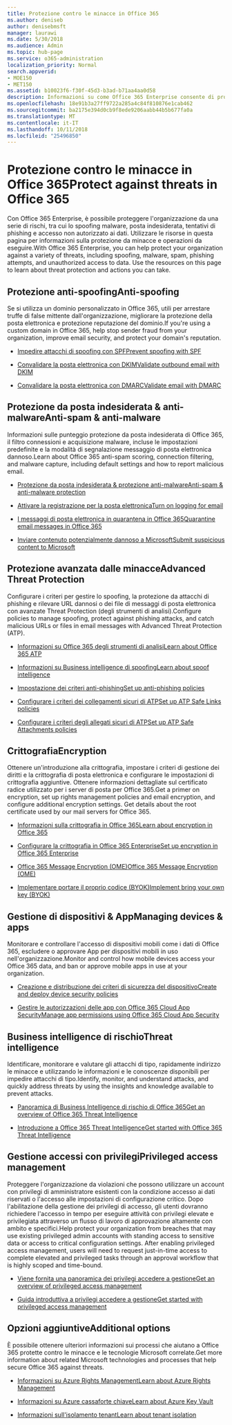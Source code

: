 ```yaml
---
title: Protezione contro le minacce in Office 365
ms.author: deniseb
author: denisebmsft
manager: laurawi
ms.date: 5/30/2018
ms.audience: Admin
ms.topic: hub-page
ms.service: o365-administration
localization_priority: Normal
search.appverid:
- MOE150
- MET150
ms.assetid: b10023f6-f30f-45d3-b3ad-b71aa4aa0d58
description: Informazioni su come Office 365 Enterprise consente di proteggere l'organizzazione da una serie di rischi, tra cui lo spoofing malware, posta indesiderata, tentativi di phishing e accesso non autorizzato ai dati.
ms.openlocfilehash: 18e91b3a27ff9722a285a4c84f810876e1cab462
ms.sourcegitcommit: ba2175e394d0cb9f8ede9206aabb44b5b677fa0a
ms.translationtype: MT
ms.contentlocale: it-IT
ms.lasthandoff: 10/11/2018
ms.locfileid: "25496850"
---
```

# <a name="protect-against-threats-in-office-365"></a><span data-ttu-id="05a5d-103">Protezione contro le minacce in Office 365</span><span class="sxs-lookup"><span data-stu-id="05a5d-103">Protect against threats in Office 365</span></span>

<span data-ttu-id="05a5d-p101">Con Office 365 Enterprise, è possibile proteggere l'organizzazione da una serie di rischi, tra cui lo spoofing malware, posta indesiderata, tentativi di phishing e accesso non autorizzato ai dati. Utilizzare le risorse in questa pagina per informazioni sulla protezione da minacce e operazioni da eseguire.</span><span class="sxs-lookup"><span data-stu-id="05a5d-p101">With Office 365 Enterprise, you can help protect your organization against a variety of threats, including spoofing, malware, spam, phishing attempts, and unauthorized access to data. Use the resources on this page to learn about threat protection and actions you can take.</span></span>
  
## <a name="anti-spoofing"></a><span data-ttu-id="05a5d-106">Protezione anti-spoofing</span><span class="sxs-lookup"><span data-stu-id="05a5d-106">Anti-spoofing</span></span>

<span data-ttu-id="05a5d-107">Se si utilizza un dominio personalizzato in Office 365, utili per arrestare truffe di false mittente dall'organizzazione, migliorare la protezione della posta elettronica e protezione reputazione del dominio.</span><span class="sxs-lookup"><span data-stu-id="05a5d-107">If you're using a custom domain in Office 365, help stop sender fraud from your organization, improve email security, and protect your domain's reputation.</span></span>
  
- [<span data-ttu-id="05a5d-108">Impedire attacchi di spoofing con SPF</span><span class="sxs-lookup"><span data-stu-id="05a5d-108">Prevent spoofing with SPF</span></span>](https://go.microsoft.com/fwlink/?linkid=851943)
    
- [<span data-ttu-id="05a5d-109">Convalidare la posta elettronica con DKIM</span><span class="sxs-lookup"><span data-stu-id="05a5d-109">Validate outbound email with DKIM</span></span>](https://go.microsoft.com/fwlink/?linkid=851944)
    
- [<span data-ttu-id="05a5d-110">Convalidare la posta elettronica con DMARC</span><span class="sxs-lookup"><span data-stu-id="05a5d-110">Validate email with DMARC</span></span>](https://go.microsoft.com/fwlink/?linkid=832951)
    
## <a name="anti-spam-amp-anti-malware"></a><span data-ttu-id="05a5d-111">Protezione da posta indesiderata &amp; anti-malware</span><span class="sxs-lookup"><span data-stu-id="05a5d-111">Anti-spam &amp; anti-malware</span></span>

<span data-ttu-id="05a5d-112">Informazioni sulle punteggio protezione da posta indesiderata di Office 365, il filtro connessioni e acquisizione malware, incluse le impostazioni predefinite e la modalità di segnalazione messaggio di posta elettronica dannoso.</span><span class="sxs-lookup"><span data-stu-id="05a5d-112">Learn about Office 365 anti-spam scoring, connection filtering, and malware capture, including default settings and how to report malicious email.</span></span>
  
- [<span data-ttu-id="05a5d-113">Protezione da posta indesiderata &amp; protezione anti-malware</span><span class="sxs-lookup"><span data-stu-id="05a5d-113">Anti-spam &amp; anti-malware protection</span></span>](anti-spam-and-anti-malware-protection.md)
    
- [<span data-ttu-id="05a5d-114">Attivare la registrazione per la posta elettronica</span><span class="sxs-lookup"><span data-stu-id="05a5d-114">Turn on logging for email</span></span>](https://technet.microsoft.com/en-us/library/dn879651.aspx)
    
- [<span data-ttu-id="05a5d-115">I messaggi di posta elettronica in quarantena in Office 365</span><span class="sxs-lookup"><span data-stu-id="05a5d-115">Quarantine email messages in Office 365</span></span>](quarantine-email-messages.md)
    
- [<span data-ttu-id="05a5d-116">Inviare contenuto potenzialmente dannoso a Microsoft</span><span class="sxs-lookup"><span data-stu-id="05a5d-116">Submit suspicious content to Microsoft</span></span>](https://technet.microsoft.com/en-us/library/dn762129%28v=exchg.150%29.aspx)
    
## <a name="advanced-threat-protection"></a><span data-ttu-id="05a5d-117">Protezione avanzata dalle minacce</span><span class="sxs-lookup"><span data-stu-id="05a5d-117">Advanced Threat Protection</span></span>

<span data-ttu-id="05a5d-118">Configurare i criteri per gestire lo spoofing, la protezione da attacchi di phishing e rilevare URL dannosi o dei file di messaggi di posta elettronica con avanzate Threat Protection (degli strumenti di analisi).</span><span class="sxs-lookup"><span data-stu-id="05a5d-118">Configure policies to manage spoofing, protect against phishing attacks, and catch malicious URLs or files in email messages with Advanced Threat Protection (ATP).</span></span>
  
- [<span data-ttu-id="05a5d-119">Informazioni su Office 365 degli strumenti di analisi</span><span class="sxs-lookup"><span data-stu-id="05a5d-119">Learn about Office 365 ATP</span></span>](office-365-atp.md)
    
- [<span data-ttu-id="05a5d-120">Informazioni su Business intelligence di spoofing</span><span class="sxs-lookup"><span data-stu-id="05a5d-120">Learn about spoof intelligence</span></span>](learn-about-spoof-intelligence.md)
    
- [<span data-ttu-id="05a5d-121">Impostazione dei criteri anti-phishing</span><span class="sxs-lookup"><span data-stu-id="05a5d-121">Set up anti-phishing policies</span></span>](set-up-anti-phishing-policies.md)
    
- [<span data-ttu-id="05a5d-122">Configurare i criteri dei collegamenti sicuri di ATP</span><span class="sxs-lookup"><span data-stu-id="05a5d-122">Set up ATP Safe Links policies</span></span>](set-up-atp-safe-links-policies.md)
    
- [<span data-ttu-id="05a5d-123">Configurare i criteri degli allegati sicuri di ATP</span><span class="sxs-lookup"><span data-stu-id="05a5d-123">Set up ATP Safe Attachments policies</span></span>](set-up-atp-safe-attachments-policies.md)
    
## <a name="encryption"></a><span data-ttu-id="05a5d-124">Crittografia</span><span class="sxs-lookup"><span data-stu-id="05a5d-124">Encryption</span></span>

<span data-ttu-id="05a5d-p102">Ottenere un'introduzione alla crittografia, impostare i criteri di gestione dei diritti e la crittografia di posta elettronica e configurare le impostazioni di crittografia aggiuntive. Ottenere informazioni dettagliate sul certificato radice utilizzato per i server di posta per Office 365.</span><span class="sxs-lookup"><span data-stu-id="05a5d-p102">Get a primer on encryption, set up rights management policies and email encryption, and configure additional encryption settings. Get details about the root certificate used by our mail servers for Office 365.</span></span>
  
- [<span data-ttu-id="05a5d-127">Informazioni sulla crittografia in Office 365</span><span class="sxs-lookup"><span data-stu-id="05a5d-127">Learn about encryption in Office 365</span></span>](encryption.md)
    
- [<span data-ttu-id="05a5d-128">Configurare la crittografia in Office 365 Enterprise</span><span class="sxs-lookup"><span data-stu-id="05a5d-128">Set up encryption in Office 365 Enterprise</span></span>](set-up-encryption.md)
    
- [<span data-ttu-id="05a5d-129">Office 365 Message Encryption (OME)</span><span class="sxs-lookup"><span data-stu-id="05a5d-129">Office 365 Message Encryption (OME)</span></span>](ome.md)
    
- [<span data-ttu-id="05a5d-130">Implementare portare il proprio codice (BYOK)</span><span class="sxs-lookup"><span data-stu-id="05a5d-130">Implement bring your own key (BYOK)</span></span>](https://docs.microsoft.com/azure/key-vault/key-vault-hsm-protected-keys#implementing-bring-your-own-key-byok-for-azure-key-vault)
    
## <a name="managing-devices-amp-apps"></a><span data-ttu-id="05a5d-131">Gestione di dispositivi &amp; App</span><span class="sxs-lookup"><span data-stu-id="05a5d-131">Managing devices &amp; apps</span></span>

<span data-ttu-id="05a5d-132">Monitorare e controllare l'accesso di dispositivi mobili come i dati di Office 365, escludere o approvare App per dispositivi mobili in uso nell'organizzazione.</span><span class="sxs-lookup"><span data-stu-id="05a5d-132">Monitor and control how mobile devices access your Office 365 data, and ban or approve mobile apps in use at your organization.</span></span>
  
- [<span data-ttu-id="05a5d-133">Creazione e distribuzione dei criteri di sicurezza del dispositivo</span><span class="sxs-lookup"><span data-stu-id="05a5d-133">Create and deploy device security policies</span></span>](https://support.office.com/article/d310f556-8bfb-497b-9bd7-fe3c36ea2fd6)
    
- [<span data-ttu-id="05a5d-134">Gestire le autorizzazioni delle app con Office 365 Cloud App Security</span><span class="sxs-lookup"><span data-stu-id="05a5d-134">Manage app permissions using Office 365 Cloud App Security</span></span>](manage-app-permissions-in-ocas.md)
    
## <a name="threat-intelligence"></a><span data-ttu-id="05a5d-135">Business intelligence di rischio</span><span class="sxs-lookup"><span data-stu-id="05a5d-135">Threat intelligence</span></span>

<span data-ttu-id="05a5d-136">Identificare, monitorare e valutare gli attacchi di tipo, rapidamente indirizzo le minacce e utilizzando le informazioni e le conoscenze disponibili per impedire attacchi di tipo.</span><span class="sxs-lookup"><span data-stu-id="05a5d-136">Identify, monitor, and understand attacks, and quickly address threats by using the insights and knowledge available to prevent attacks.</span></span>
  
- [<span data-ttu-id="05a5d-137">Panoramica di Business Intelligence di rischio di Office 365</span><span class="sxs-lookup"><span data-stu-id="05a5d-137">Get an overview of Office 365 Threat Intelligence</span></span>](office-365-ti.md)
    
- [<span data-ttu-id="05a5d-138">Introduzione a Office 365 Threat Intelligence</span><span class="sxs-lookup"><span data-stu-id="05a5d-138">Get started with Office 365 Threat Intelligence</span></span>](get-started-with-ti.md)
    
## <a name="privileged-access-management"></a><span data-ttu-id="05a5d-139">Gestione accessi con privilegi</span><span class="sxs-lookup"><span data-stu-id="05a5d-139">Privileged access management</span></span>

<span data-ttu-id="05a5d-p103">Proteggere l'organizzazione da violazioni che possono utilizzare un account con privilegi di amministratore esistenti con la condizione accesso ai dati riservati o l'accesso alle impostazioni di configurazione critico. Dopo l'abilitazione della gestione dei privilegi di accesso, gli utenti dovranno richiedere l'accesso in tempo per eseguire attività con privilegi elevate e privilegiata attraverso un flusso di lavoro di approvazione altamente con ambito e specifici.</span><span class="sxs-lookup"><span data-stu-id="05a5d-p103">Help protect your organization from breaches that may use existing privileged admin accounts with standing access to sensitive data or access to critical configuration settings. After enabling privileged access management, users will need to request just-in-time access to complete elevated and privileged tasks through an approval workflow that is highly scoped and time-bound.</span></span>
  
- [<span data-ttu-id="05a5d-142">Viene fornita una panoramica dei privilegi accedere a gestione</span><span class="sxs-lookup"><span data-stu-id="05a5d-142">Get an overview of privileged access management</span></span>](privileged-access-management-overview.md)
    
- [<span data-ttu-id="05a5d-143">Guida introduttiva a privilegi accedere a gestione</span><span class="sxs-lookup"><span data-stu-id="05a5d-143">Get started with privileged access management</span></span>](privileged-access-management-configuration.md)

## <a name="additional-options"></a><span data-ttu-id="05a5d-144">Opzioni aggiuntive</span><span class="sxs-lookup"><span data-stu-id="05a5d-144">Additional options</span></span>

<span data-ttu-id="05a5d-145">È possibile ottenere ulteriori informazioni sui processi che aiutano a Office 365 protette contro le minacce e le tecnologie Microsoft correlate.</span><span class="sxs-lookup"><span data-stu-id="05a5d-145">Get more information about related Microsoft technologies and processes that help secure Office 365 against threats.</span></span>
  
- [<span data-ttu-id="05a5d-146">Informazioni su Azure Rights Management</span><span class="sxs-lookup"><span data-stu-id="05a5d-146">Learn about Azure Rights Management</span></span>](https://docs.microsoft.com/information-protection/understand-explore/what-is-azure-rms)
    
- [<span data-ttu-id="05a5d-147">Informazioni su Azure cassaforte chiave</span><span class="sxs-lookup"><span data-stu-id="05a5d-147">Learn about Azure Key Vault</span></span>](https://docs.microsoft.com/azure/key-vault/)
    
- [<span data-ttu-id="05a5d-148">Informazioni sull'isolamento tenant</span><span class="sxs-lookup"><span data-stu-id="05a5d-148">Learn about tenant isolation</span></span>](http://download.microsoft.com/download/3/F/0/3F0420A2-657B-44B6-B21E-D7BD98A94390/Tenant%20Isolation%20in%20Office%20365.pdf)
    

